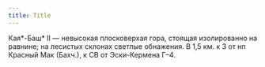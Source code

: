 ```yaml
---
title: Title
---
```


Кая*-Баш* II — невысокая плосковерхая гора, стоящая изолированно на равнине; на
лесистых склонах светлые обнажения. В 1,5 км. к З от нп Красный Мак (Бахч.), к
СВ от Эски-Кермена Г–4.
